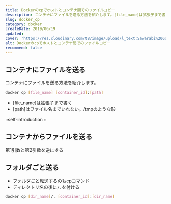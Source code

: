 ```yaml
---
title: Dockerのcpでホストとコンテナ間でのファイルコピー
description: コンテナにファイルを送る方法を紹介します。[file_name]は拡張子まで書く。[path]はファイル名までいれない。/tmpのような形コンテナからファイルを送る第1引数と第2引数を逆にする。フォルダごと送る方法も紹介します。
slug: docker_cp
category: docker
createDate: 2019/06/19
updated: 
cover: 'https://res.cloudinary.com/t8/image/upload/l_text:Sawarabi%20Gothic_80_bold:Dockerのcpでホストとコンテナ間でのファイルコピー,co_rgb:fff,w_620,c_fit/v1712091289/ogp_image_zorhlz.png'
alt: Dockerのcpでホストとコンテナ間でのファイルコピー
recommend: false
---
```

## コンテナにファイルを送る
コンテナにファイルを送る方法を紹介します。



```bash
docker cp [file_name] [container_id]:[path]
```

* [file_name]は拡張子まで書く
* [path]はファイル名までいれない。/tmpのような形

::self-introduction
::

## コンテナからファイルを送る
第1引数と第2引数を逆にする


## フォルダごと送る
* フォルダごと転送するのもcpコマンド
* ディレクトリ名の後に`/.`を付ける

```bash
docker cp [dir_name]/. [container_id]:[dir_name]
```
